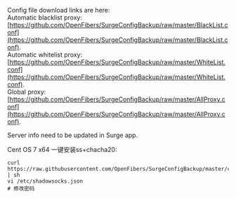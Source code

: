 Config file download links are here:  
Automatic blacklist proxy:  
[https://github.com/OpenFibers/SurgeConfigBackup/raw/master/BlackList.conf](https://github.com/OpenFibers/SurgeConfigBackup/raw/master/BlackList.conf).  
Automatic whitelist proxy:  
[https://github.com/OpenFibers/SurgeConfigBackup/raw/master/WhiteList.conf](https://github.com/OpenFibers/SurgeConfigBackup/raw/master/WhiteList.conf).  
Global proxy:  
[https://github.com/OpenFibers/SurgeConfigBackup/raw/master/AllProxy.conf](https://github.com/OpenFibers/SurgeConfigBackup/raw/master/AllProxy.conf).  

Server info need to be updated in Surge app.  

Cent OS 7 x64 一键安装ss+chacha20:

```
curl https://raw.githubusercontent.com/OpenFibers/SurgeConfigBackup/master/cent7_install_ss_chacha20.sh | sh
vi /etc/shadowsocks.json
# 修改密码
```
